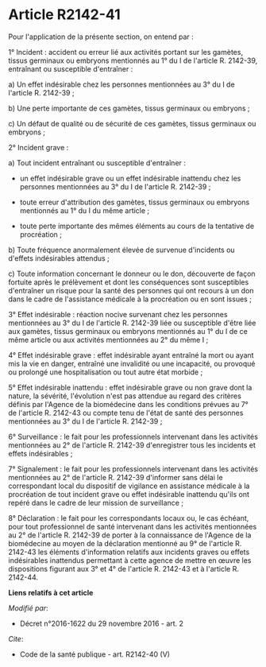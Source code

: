 # Article R2142-41

Pour l'application de la présente section, on entend par : 

1° Incident : accident ou erreur lié aux activités portant sur les  gamètes, tissus germinaux ou embryons mentionnés au 1° du
I de l'article  R. 2142-39, entraînant ou susceptible d'entraîner : 

a) Un effet indésirable chez les personnes mentionnées au 3° du I de l'article R. 2142-39 ; 

b) Une perte importante de ces gamètes, tissus germinaux ou embryons ; 

c) Un défaut de qualité ou de sécurité de ces gamètes, tissus germinaux ou embryons ; 

2° Incident grave : 

a) Tout incident entraînant ou susceptible d'entraîner : 

- un  effet indésirable grave ou un effet indésirable inattendu chez les  personnes mentionnées au 3° du I de l'article R.
2142-39 ; 

- toute erreur d'attribution des gamètes, tissus germinaux ou embryons mentionnés au 1° du I du même article ; 

- toute perte importante des mêmes éléments au cours de la tentative de procréation ; 

b) Toute fréquence anormalement élevée de survenue d'incidents ou d'effets indésirables attendus ; 

c) Toute information concernant le donneur ou le don, découverte de  façon fortuite après le prélèvement et dont les
conséquences sont  susceptibles d'entraîner un risque pour la santé des personnes qui ont  recours à un don dans le cadre de
l'assistance médicale à la procréation  ou en sont issues ; 

3° Effet indésirable :  réaction nocive survenant chez les personnes mentionnées au 3° du I de  l'article R. 2142-39 liée ou
susceptible d'être liée aux gamètes, tissus  germinaux ou embryons mentionnés au 1° du I de ce même article ou aux  activités
mentionnées au 2° du même I ; 

4° Effet  indésirable grave : effet indésirable ayant entraîné la mort ou ayant  mis la vie en danger, entraîné une
invalidité ou une incapacité, ou  provoqué ou prolongé une hospitalisation ou tout autre état morbide ; 

5° Effet indésirable inattendu : effet indésirable grave ou non grave  dont la nature, la sévérité, l'évolution n'est pas
attendue au regard  des critères définis par l'Agence de la biomédecine dans les conditions  prévues au 7° de l'article R.
2142-43 ou compte tenu de l'état de santé  des personnes mentionnées au 3° du I de l'article R. 2142-39 ; 

6° Surveillance : le fait pour les professionnels intervenant dans les  activités mentionnées au 2° de l'article R. 2142-39
d'enregistrer tous  les incidents et effets indésirables ; 

7°  Signalement : le fait pour les professionnels intervenant dans les  activités mentionnées au 2° de l'article R. 2142-39
d'informer sans  délai le correspondant local du dispositif de vigilance en assistance  médicale à la procréation de tout
incident grave ou effet indésirable  inattendu qu'ils ont repéré dans le cadre de leur mission de  surveillance ; 

8° Déclaration : le fait pour les  correspondants locaux ou, le cas échéant, pour tout professionnel de  santé intervenant
dans les activités mentionnées au 2° de l'article R.  2142-39 de porter à la connaissance de l'Agence de la biomédecine au
moyen de la déclaration mentionné au 9° de l'article R. 2142-43 les  éléments d'information relatifs aux incidents graves ou
effets  indésirables inattendus permettant à cette agence de mettre en œuvre les  dispositions figurant aux 3° et 4° de
l'article R. 2142-43 et à  l'article R. 2142-44.

**Liens relatifs à cet article**

_Modifié par_:

  - Décret n°2016-1622 du 29 novembre 2016 - art. 2

_Cite_:

  - Code de la santé publique - art. R2142-40 (V)
